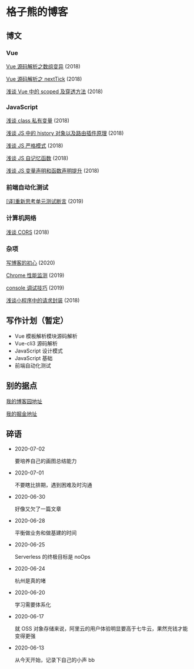 # 格子熊的博客

## 博文

### Vue

[Vue 源码解析之数组变异](https://github.com/KarthusLorin/blog/issues/10) (2018)

[Vue 源码解析之 nextTick](https://github.com/KarthusLorin/blog/issues/9) (2018)

[浅谈 Vue 中的 scoped 及穿透方法](https://github.com/KarthusLorin/blog/issues/3) (2018)

### JavaScript

[浅谈 class 私有变量](https://github.com/KarthusLorin/blog/issues/11) (2018)

[浅谈 JS 中的 history 对象以及路由插件原理](https://github.com/KarthusLorin/blog/issues/6) (2018)

[浅谈 JS 严格模式](https://github.com/KarthusLorin/blog/issues/5) (2018)

[浅谈 JS 自记忆函数](https://github.com/KarthusLorin/blog/issues/4) (2018)

[浅谈 JS 变量声明和函数声明提升](https://github.com/KarthusLorin/blog/issues/2) (2018)

### 前端自动化测试

[[译]重新思考单元测试断言](https://github.com/KarthusLorin/blog/issues/12) (2019)

### 计算机网络

[浅谈 CORS](https://github.com/KarthusLorin/blog/issues/7) (2018)

### 杂项

[写博客的初心](https://github.com/KarthusLorin/blog/issues/1) (2020)

[Chrome 性能监测](https://github.com/KarthusLorin/blog/issues/14) (2019)

[console 调试技巧](https://github.com/KarthusLorin/blog/issues/13) (2019)

[浅谈小程序中的请求封装](https://github.com/KarthusLorin/blog/issues/8) (2018)

## 写作计划（暂定）

- Vue 模板解析模块源码解析
- Vue-cli3 源码解析
- JavaScript 设计模式
- JavaScript 基础
- 前端自动化测试

## 别的据点

[我的博客园地址](https://www.cnblogs.com/karthuslorin/)

[我的掘金地址](https://juejin.im/user/5977438551882548c8364bb4/posts)

## 碎语

- 2020-07-02

  要培养自己的画图总结能力

- 2020-07-01

  不要瞎比排期，遇到困难及时沟通

- 2020-06-30

  好像又欠了一篇文章

- 2020-06-28

  平衡做业务和做基建的时间

- 2020-06-25

  Serverless 的终极目标是 noOps

- 2020-06-24

  杭州是真的堵

- 2020-06-20

  学习需要体系化

- 2020-06-17

  就 OSS 对象存储来说，阿里云的用户体验明显要高于七牛云，果然充钱才能变得更强

- 2020-06-13 

  从今天开始，记录下自己的小声 bb